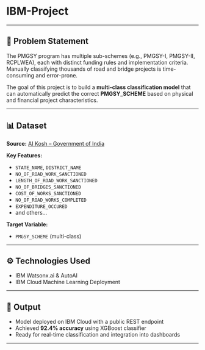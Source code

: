 # IBM-Project

---

## 📌 Problem Statement

The PMGSY program has multiple sub-schemes (e.g., PMGSY-I, PMGSY-II, RCPLWEA), each with distinct funding rules and implementation criteria. Manually classifying thousands of road and bridge projects is time-consuming and error-prone.

The goal of this project is to build a **multi-class classification model** that can automatically predict the correct **PMGSY_SCHEME** based on physical and financial project characteristics.

---

## 📊 Dataset

**Source:** [AI Kosh – Government of India](https://aikosh.indiaai.gov.in/web/datasets/details/pradhan_mantri_gram_sadak_yojna_pmgsy.html)

**Key Features:**
- `STATE_NAME`, `DISTRICT_NAME`
- `NO_OF_ROAD_WORK_SANCTIONED`
- `LENGTH_OF_ROAD_WORK_SANCTIONED`
- `NO_OF_BRIDGES_SANCTIONED`
- `COST_OF_WORKS_SANCTIONED`
- `NO_OF_ROAD_WORKS_COMPLETED`
- `EXPENDITURE_OCCURED`
- and others...

**Target Variable:**  
- `PMGSY_SCHEME` (multi-class)

---

## ⚙️ Technologies Used

- IBM Watsonx.ai & AutoAI
- IBM Cloud Machine Learning Deployment


---

## 🚀 Output

- Model deployed on IBM Cloud with a public REST endpoint
- Achieved **92.4% accuracy** using XGBoost classifier
- Ready for real-time classification and integration into dashboards

---

